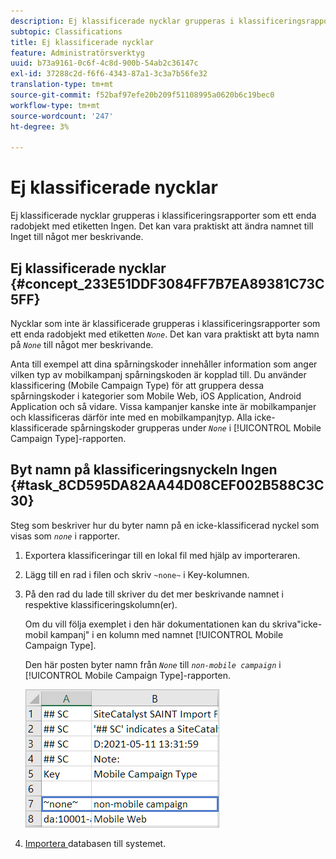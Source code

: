 ```yaml
---
description: Ej klassificerade nycklar grupperas i klassificeringsrapporter som ett enda radobjekt med etiketten Ingen. Det kan vara praktiskt att ändra namnet till Inget till något mer beskrivande.
subtopic: Classifications
title: Ej klassificerade nycklar
feature: Administratörsverktyg
uuid: b73a9161-0c6f-4c8d-900b-54ab2c36147c
exl-id: 37288c2d-f6f6-4343-87a1-3c3a7b56fe32
translation-type: tm+mt
source-git-commit: f52baf97efe20b209f51108995a0620b6c19bec0
workflow-type: tm+mt
source-wordcount: '247'
ht-degree: 3%

---
```


# Ej klassificerade nycklar

Ej klassificerade nycklar grupperas i klassificeringsrapporter som ett enda radobjekt med etiketten Ingen. Det kan vara praktiskt att ändra namnet till Inget till något mer beskrivande.

## Ej klassificerade nycklar {#concept_233E51DDF3084FF7B7EA89381C73C5FF}

Nycklar som inte är klassificerade grupperas i klassificeringsrapporter som ett enda radobjekt med etiketten *`None`*. Det kan vara praktiskt att byta namn på *`None`* till något mer beskrivande.

Anta till exempel att dina spårningskoder innehåller information som anger vilken typ av mobilkampanj spårningskoden är kopplad till. Du använder klassificering (Mobile Campaign Type) för att gruppera dessa spårningskoder i kategorier som Mobile Web, iOS Application, Android Application och så vidare. Vissa kampanjer kanske inte är mobilkampanjer och klassificeras därför inte med en mobilkampanjtyp. Alla icke-klassificerade spårningskoder grupperas under *`None`* i [!UICONTROL Mobile Campaign Type]-rapporten.

## Byt namn på klassificeringsnyckeln Ingen {#task_8CD595DA82AA44D08CEF002B588C3C30}

<!-- 

t_rename_classification_none.xml

 -->

Steg som beskriver hur du byter namn på en icke-klassificerad nyckel som visas som *`none`* i rapporter.

1. Exportera klassificeringar till en lokal fil med hjälp av importeraren.
1. Lägg till en rad i filen och skriv `~none~` i Key-kolumnen.
1. På den rad du lade till skriver du det mer beskrivande namnet i respektive klassificeringskolumn(er).

   Om du vill följa exemplet i den här dokumentationen kan du skriva&quot;icke-mobil kampanj&quot; i en kolumn med namnet [!UICONTROL Mobile Campaign Type].

   Den här posten byter namn från *`None`* till *`non-mobile campaign`* i [!UICONTROL Mobile Campaign Type]-rapporten.

   ![Exempel på en oklassificerad nyckel](/help/components/classifications/importer/assets/non-classified-key.png)

1. [Importera ](/help/components/classifications/importer/import-file.md) databasen till systemet.
